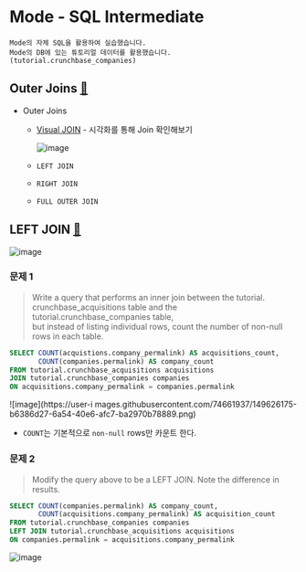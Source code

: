# Mode - SQL Intermediate
```
Mode의 자체 SQL을 활용하여 실습했습니다.
Mode의 DB에 있는 튜토리얼 데이터를 활용했습니다. (tutorial.crunchbase_companies)
```
## Outer Joins [🔗](https://mode.com/sql-tutorial/sql-outer-joins/)
- Outer Joins
  - [Visual JOIN](https://joins.spathon.com/) - 시각화를 통해 Join 확인해보기
 
      ![image](https://user-images.githubusercontent.com/74661937/149625123-79f033e1-6af5-4298-80c1-8388a54f3afe.png)
  - `LEFT JOIN`   
  - `RIGHT JOIN`  
  - `FULL OUTER JOIN` 


## LEFT JOIN [🔗](https://mode.com/sql-tutorial/sql-left-join/)
![image](https://user-images.githubusercontent.com/74661937/149625381-e1dcd95c-99ed-40ea-9ae4-fbcabb83c106.png)

### 문제 1
> Write a query that performs an inner join between the tutorial. <br>crunchbase_acquisitions table and the tutorial.crunchbase_companies table, <br>but instead of listing individual rows, count the number of non-null rows in each table.

```SQL
SELECT COUNT(acquistions.company_permalink) AS acquisitions_count,
       COUNT(companies.permalink) AS company_count
FROM tutorial.crunchbase_acquisitions acquisitions
JOIN tutorial.crunchbase_companies companies
ON acquisitions.company_permalink = companies.permalink
```
![image](https://user-i
mages.githubusercontent.com/74661937/149626175-b6386d27-6a54-40e6-afc7-ba2970b78889.png)

- `COUNT`는 기본적으로 `non-null` rows만 카운트 한다.


### 문제 2
> Modify the query above to be a LEFT JOIN. Note the difference in results.
```SQL
SELECT COUNT(companies.permalink) AS company_count,
       COUNT(acquisitions.company_permalink) AS acquisition_count
FROM tutorial.crunchbase_companies companies
LEFT JOIN tutorial.crunchbase_acquisitions acquisitions
ON companies.permalink = acquisitions.company_permalink
```
![image](https://user-images.githubusercontent.com/74661937/149626260-5fa9b26a-d1dd-4c97-a906-7dc384a63ff2.png)

